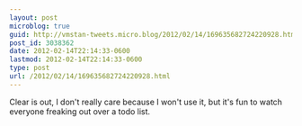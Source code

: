 ```yaml
---
layout: post
microblog: true
guid: http://vmstan-tweets.micro.blog/2012/02/14/169635682724220928.html
post_id: 3038362
date: 2012-02-14T22:14:33-0600
lastmod: 2012-02-14T22:14:33-0600
type: post
url: /2012/02/14/169635682724220928.html
---
```

Clear is out, I don't really care because I won't use it, but it's fun to watch everyone freaking out over a todo list.
